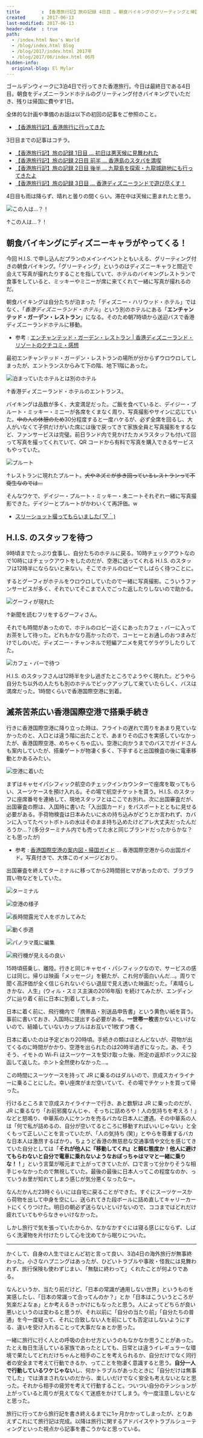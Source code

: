 ```yaml
---
title        : 【香港旅行記】旅の記録 4日目 … 朝食バイキングのグリーティングと帰国
created      : 2017-06-13
last-modified: 2017-06-13
header-date  : true
path:
  - /index.html Neo's World
  - /blog/index.html Blog
  - /blog/2017/index.html 2017年
  - /blog/2017/06/index.html 06月
hidden-info:
  original-blog: El Mylar
---
```


ゴールデンウィークに3泊4日で行ってきた香港旅行。今日は最終日である4日目。朝食をディズニーランドホテルのグリーティング付きバイキングでいただき、残りは帰国に費やす1日。

全体的な計画や準備のお話は以下の初回の記事をご参照のこと。

- [【香港旅行記】香港旅行に行ってきた](/blog/2017/05/19-01.html)

3日目までの記事はコチラ。

- [【香港旅行記】旅の記録 1日目 … 初日は悪天候に見舞われた](/blog/2017/05/21-01.html)
- [【香港旅行記】旅の記録 2日目 前半 … 香港島のスタバを満喫](/blog/2017/05/28-01.html)
- [【香港旅行記】旅の記録 2日目 後半 … 九龍島を探索・九龍城跡地にも行ってきたよ](/blog/2017/05/29-01.html)
- [【香港旅行記】旅の記録 3日目 … 香港ディズニーランドで遊び尽くす！](./12-01.html)

4日目も雨は降らず、晴れと曇りの間くらい。滞在中は天候に恵まれたと思う。

![この人は…？！](./13-01-01.jpg)

↑この人は…？！

## 朝食バイキングにディズニーキャラがやってくる！

今回 H.I.S. で申し込んだプランのメインイベントともいえる、グリーティング付きの朝食バイキング。「グリーティング」というのはディズニーキャラと間近で会えて写真が撮れたりすることを指していて、ホテルのバイキングレストランで食事をしていると、ミッキーやミニーが席に来てくれて一緒に写真が撮れるのだ。

朝食バイキングは自分たちが泊まった「ディズニー・ハリウッド・ホテル」ではなく、「*香港ディズニーランド・ホテル*」という別のホテルにある「**エンチャンテッド・ガーデン・レストラン**」になる。そのため朝7時頃から送迎バスで香港ディズニーランドホテルに移動。

- 参考 : [エンチャンテッド・ガーデン・レストラン | 香港ディズニーランド・リゾートのクチコミ・感想](http://tdrnavi.jp/park/hkdlr/dining/1030/)

最初エンチャンテッド・ガーデン・レストランの場所が分からずウロウロしてしまったが、エントランスからみて下の階、地下1階にあった。

![泊まっていたホテルとは別のホテル](./13-01-08.jpg)

↑香港ディズニーランド・ホテルのエントランス。

バイキングは品数が多く、大変満足だった。ご飯を食べていると、デイジー・プルート・ミッキー・ミニーが各席をくまなく周り、写真撮影やサインに応じていた。~~中の人の休憩のため~~30分程度すると一度ハケるが、必ず全席を回るし、大人がいなくて子供だけがいた席には後で戻ってきて家族全員と写真撮影をするなど、ファンサービスは完璧。前日ランド内で見かけたカメラスタッフも付いて回って写真を撮ってくれていて、QR コードから有料で写真を購入できるサービスもやっていた。

![プルート](./13-01-09.jpg)

↑レストランに現れたプルート。~~犬やネズミが歩き回っているレストランって不衛生なのでは…~~

そんなワケで、デイジー・プルート・ミッキー・未ニートそれぞれ一緒に写真撮影できた。デイジーとプルートがかわいくて再評価。w

- [スリーショット撮ってもらいました(´▽｀)](https://www.instagram.com/p/BTxg4z4gMJG/)

## H.I.S. のスタッフを待つ

9時頃までたっぷり食事し、自分たちのホテルに戻る。10時チェックアウトなので10時にはチェックアウトをしたのだが、空港に送ってくれる H.I.S. のスタッフは12時半にならないと来ない。そこでホテルのロビーでしばらく待つことに。

するとグーフィがホテルをウロウロしていたので一緒に写真撮影。こういうファンサービスが多く、それでいてそこまで人でごった返したりしないので助かる。

![グーフィが現れた](./13-01-12.jpg)

↑新聞を読むフリをするグーフィさん。

それでも時間があったので、ホテルのロビー近くにあったカフェ・バーに入ってお茶をして待った。どれもかなり高かったので、コーヒーとお通しのおつまみだけでしのいだ。ディズニー・チャンネルで短編アニメを見てゲラゲラしたりしてた。

![カフェ・バーで待つ](./13-01-10.jpg)

H.I.S. のスタッフさんは12時半を少し過ぎたところでようやく現れた。どうやら自分たち以外の人たちも別のホテルでピックアップして来ていたらしく、バスは満席だった。1時間くらいで香港国際空港に到着。

## 滅茶苦茶広い香港国際空港で搭乗手続き

行きに香港国際空港に降り立った時は、フライトの遅れで周りをあまり見ていなかったのと、入口とは違う階に出たことで、あまりその広さを実感していなかったが、香港国際空港、めちゃくちゃ広い。空港に向かうまでのバスでガイドさんも案内していたが、搭乗ゲートが物凄く多く、下手すると出国検査の後に電車移動とかあるみたい。

![空港に着いた](./13-01-02.jpg)

まずはキャセイパシフィック航空のチェックインカウンターで座席を取ってもらい、スーツケースを預け入れる。その場で航空チケットを貰う。H.I.S. のスタッフに座席番号を連絡して、現地スタッフとはここでお別れ。次に出国審査だが、出国審査の際は、入国時に書いた「入出国カード」をパスポートとともに見せる必要がある。手荷物検査は日本みたいに水の持ち込みがどうとか言われず、カバンに入ってたペットボトルの水はそのまま持ち込めたけどアレ大丈夫だったんだろうか…？(多分ターミナル内でも売ってた水と同じブランドだったからかな？とも思ったが)

- 参考 : [香港国際空港の案内図・帰国ガイド](http://hongkong.7as.net/airport/) … 香港国際空港からの出国ガイド。写真付きで、大体このイメージどおり。

出国審査を終えてターミナルに移ってから2時間弱ヒマがあったので、ブラブラ買い物などをしていた。

![ターミナル](./13-01-04.jpg)

![空港の様子](./13-01-03.jpg)

![長時間露光で人をボカしてみた](./13-01-05.jpg)

![動く歩道](./13-01-07.jpg)

![パノラマ風に編集](./13-01-11.jpg)

![飛行機が見えるの良い](./13-01-06.jpg)

15時頃搭乗し、離陸。行きと同じキャセイ・パシフィックなので、サービスの感じは同じ。帰りは映画「メッセージ」を観たが、これ何が面白いんだ…。周りで聞く高評価が全く信じられないぐらい退屈で見え透いた映画だった。「素晴らしきかな、人生」(ウィル・スミス主演の2016年版) を続けてみたが、エンディングに辿り着く前に日本に到着してしまった。

日本に着く前に、飛行機内で「携帯品・別送品申告書」という黄色い紙を貰う。事前に書いておき、入国時に提出する必要がある。**一世帯一枚**書かないといけないので、結婚していないカップルはお互いで1枚ずつ書く。

日本に着いたのは予定どおり20時頃。手続きの類はほとんどないが、荷物が出てくるのに時間がかかり、空港を出られたのは20時半過ぎになった。あ、そうそう、イモトの Wi-Fi はスーツケースを受け取った後、所定の返却ボックスに投函して返した。ホント全然使わなかった…。

この時間にスーツケースを持って JR に乗るのはダルいので、京成スカイライナーに乗ることにした。幸い座席がまだ空いていて、その場でチケットを買って帰った。

行けるところまで京成スカイライナーで行き、あと数駅は JR に乗ったのだが、JR に乗るなり「お前邪魔なんじゃ、そっちに詰めろや！人の気持ちを考えろ！」などと怒鳴り、中華系の人にケンカを売るバカな日本人に遭遇。その中華系の人は「何で私が詰めるの、自分が空いてるところに移動すればいいじゃない」と全くもって正しいことを言っていたが、「人の気持ち (笑)」とやらを尊重するバカな日本人は激昂するばかり。ちょうど香港の無慈悲な交通事情や文化を感じてきていた自分としては「**それが他人に『移動してくれ』と頼む態度か！他人に避けてもらわないと自分で電車に乗れないようなおぼっちゃはママと一緒に乗りな！！**」という言葉が喉元まで上がってきていたが、口で言って分かりそうな相手じゃなかったので無視していた。最後の最後に日本人ってこの程度なのか、っていうお里が知れてしまう感じが気分悪くなったなー。

なんだかんだ23時ぐらいには自宅に戻ることができた。すぐにスーツケースから荷物を出して中身を空にし、送られてきた段ボールに詰め直してキャリーカートにくくりつけた。明日の朝必ず送らないといけないので、ココまではどれだけ疲れていてもやらなきゃいけなかった。

しかし旅行で気を張っていたからか、なかなかすぐには寝る感じにならず、しばらく洗濯物を片付けたりして心を沈めてから眠りについた。

-----

かくして、自身の人生でほとんど初と言って良い、3泊4日の海外旅行が無事終わった。小さなハプニングはあったが、ひどいトラブルや事故・怪我には見舞われず、旅行保険も使わずじまい、「無駄に終わって」くれたことが何よりである。

なんというか、当たり前だけど、「日本の常識が通用しない世界」というものを実感したし、「日本の常識って合ってんのか？」とか「日本はこういうところが気楽だよなぁ」とか考えるきっかけにもなったと思う。人によってどちらが良い悪いというのは変わると思うが、それ以前に「自分の当たり前」「自分たちの普通」を今一度疑って、それに合致しない人を前にしても否定はしないようにする、違いを受け入れることって大事だなぁとか思った。

一緒に旅行に行く人との呼吸の合わせ方というのもなかなか思うことがあった。たとえ毎日生活している家族であったとしても、日常とは違うイレギュラーな環境で果たしてどれだけちゃんと相手のことを考えられるか、自分だけでなく同行者の安全まで考えて行動できるか、ってことを物凄く意識すると思う。**自分一人で行動しているワケじゃない**し、何かトラブルがあったときに「自分だけは無事でした」では済まされないのだから、楽しいだけでなく安全も考えないとなと思った。それから相手の疲労を考えて行動すること。ついつい自分のテンションが上がっていると周りが見えてなくて迷惑をかけてしまう。今一度注意しないとなと思った。

旅行に行ってから旅行記を書き終えるまでに1ヶ月かかってしまったが、とりあえずこれにて旅行記は完成。以降は旅行に関するアドバイスやトラブルシューティングといった視点から記事を書こうかなと思っている。

